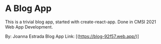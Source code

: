 # A Blog App

This is a trivial blog app, started with create-react-app. Done in CMSI 2021 Web App Development. 

By: Joanna Estrada 
Blog App Link: [(https://blog-92f57.web.app/)]


